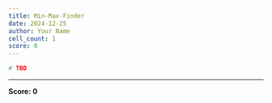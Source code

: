 ```yaml
---
title: Min-Max-Finder
date: 2024-12-25
author: Your Name
cell_count: 1
score: 0
---
```


```python
# TBD
```


---
**Score: 0**